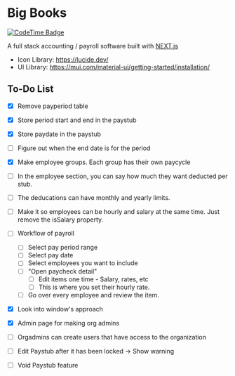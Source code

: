 # Big Books

[![CodeTime Badge](https://img.shields.io/endpoint?style=flat&color=789283&url=https%3A%2F%2Fapi.codetime.dev%2Fv3%2Fusers%2Fshield%3Fuid%3D17035%26project%3DBigBooks)](https://codetime.dev)

A full stack accounting / payroll software built with [NEXT.js](https://nextjs.org/)
- Icon Library: https://lucide.dev/
- UI Library: https://mui.com/material-ui/getting-started/installation/

## To-Do List
- [X] Remove payperiod table
- [X] Store period start and end in the paystub
- [X] Store paydate in the paystub 
- [ ] Figure out when the end date is for the period
- [X] Make employee groups. Each group has their own paycycle
- [ ] In the employee section, you can say how much they want deducted per stub.
- [ ] The deducations can have monthly and yearly limits. 
- [ ] Make it so employees can be hourly and salary at the same time. Just remove the isSalary property. 
- [ ] Workflow of payroll
    - [ ] Select pay period range
    - [ ] Select pay date 
    - [ ] Select employees you want to include
    - [ ] "Open paycheck detail"
        - [ ] Edit items one time - Salary, rates, etc
        - [ ] This is where you set their hourly rate. 
    - [ ] Go over every employee and review the item. 
- [X] Look into window's approach 
- [X] Admin page for making org admins
- [ ] Orgadmins can create users that have access to the organization


- [ ] Edit Paystub after it has been locked -> Show warning
- [ ] Void Paystub feature

